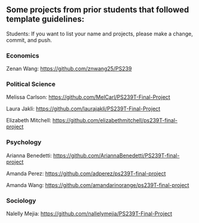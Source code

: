 ## Some projects from prior students that followed template guidelines:

Students: If you want to list your name and projects, please make a change, commit, and push. 

### Economics
Zenan Wang: https://github.com/znwang25/PS239

### Political Science
Melissa Carlson: https://github.com/MelCarl/PS239T-Final-Project

Laura Jakli: https://github.com/laurajakli/PS239T-Final-Project 

Elizabeth Mitchell: https://github.com/elizabethmitchell/ps239T-final-project

### Psychology
Arianna Benedetti: https://github.com/AriannaBenedetti/PS239T-final-project

Amanda Perez: https://github.com/adperez/ps239T-final-project

Amanda Wang: https://github.com/amandarinorange/ps239T-final-project

### Sociology
Nalelly Mejia: https://github.com/nallelymejia/PS239T-Final-Project
